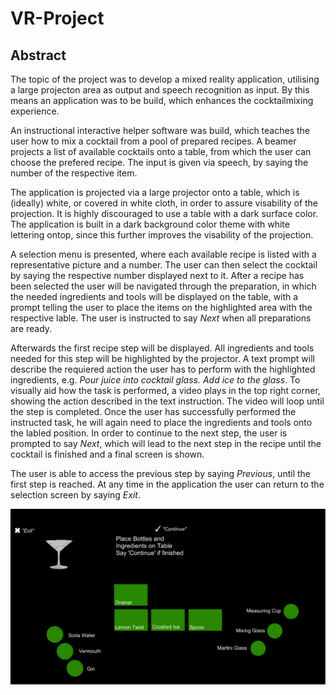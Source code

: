 # VR-Project

## Abstract
The topic of the project was to develop a mixed reality application, utilising a large projecton area as output and speech recognition as input. By this means an application was to be build, which enhances the cocktailmixing experience.

An instructional interactive helper software was build, which teaches the user how to mix a cocktail from a pool of prepared recipes. A beamer projects a list of available cocktails onto a table, from which the user can choose the prefered recipe. The input is given via speech, by saying the number of the respective item.

The application is projected via a large projector onto a table, which is (ideally) white, or covered in white cloth, in order to assure visability of the projection. It is highly discouraged to use a table with a dark surface color. The application is built in a dark background color theme with white lettering ontop, since this further improves the visability of the projection.

A selection menu is presented, where each available recipe is listed with a representative picture and a number. The user can then select the cocktail by saying the respective number displayed next to it. After a recipe has been selected the user will be navigated through the preparation, in which the needed ingredients and tools will be displayed on the table, with a prompt telling the user to place the items on the highlighted area with the respective lable. The user is instructed to say *Next* when all preparations are ready.

Afterwards the first recipe step will be displayed. All ingredients and tools needed for this step will be highlighted by the projector. A text prompt will describe the requiered action the user has to perform with the highlighted ingredients, e.g. *Pour juice into cocktail glass. Add ice to the glass*. To visually aid how the task is performed, a video plays in the top right corner, showing the action described in the text instruction. The video will loop until the step is completed. Once the user has successfully performed the instructed task, he will again need to place the ingredients and tools onto the labled position. In order to continue to the next step, the user is prompted to say *Next*, which will lead to the next step in the recipe until the cocktail is finished and a final screen is shown.

The user is able to access the previous step by saying *Previous*, until the first step is reached. At any time in the application the user can return to the selection screen by saying *Exit*.

![alt text](https://github.com/GeibTobias/Making-Virtual-and-Augmented-Reality-great-again---Project/blob/master/cocktailMixer.PNG "Setup Screen")

